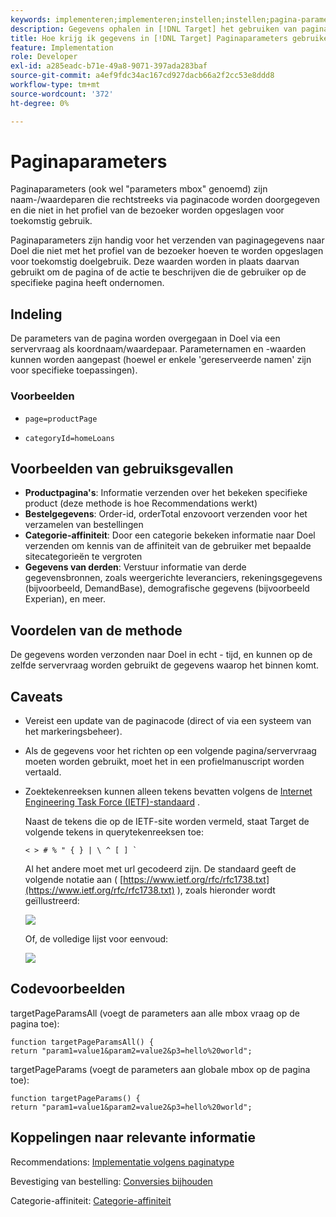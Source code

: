 ```yaml
---
keywords: implementeren;implementeren;instellen;instellen;pagina-parameters
description: Gegevens ophalen in [!DNL Target] het gebruiken van paginaparameters.
title: Hoe krijg ik gegevens in [!DNL Target] Paginaparameters gebruiken?
feature: Implementation
role: Developer
exl-id: a285eadc-b71e-49a8-9071-397ada283baf
source-git-commit: a4ef9fdc34ac167cd927dacb66a2f2cc53e8ddd8
workflow-type: tm+mt
source-wordcount: '372'
ht-degree: 0%

---
```


# Paginaparameters

Paginaparameters (ook wel &quot;parameters mbox&quot; genoemd) zijn naam-/waardeparen die rechtstreeks via paginacode worden doorgegeven en die niet in het profiel van de bezoeker worden opgeslagen voor toekomstig gebruik.

Paginaparameters zijn handig voor het verzenden van paginagegevens naar Doel die niet met het profiel van de bezoeker hoeven te worden opgeslagen voor toekomstig doelgebruik. Deze waarden worden in plaats daarvan gebruikt om de pagina of de actie te beschrijven die de gebruiker op de specifieke pagina heeft ondernomen.

## Indeling

De parameters van de pagina worden overgegaan in Doel via een servervraag als koordnaam/waardepaar. Parameternamen en -waarden kunnen worden aangepast (hoewel er enkele &#39;gereserveerde namen&#39; zijn voor specifieke toepassingen).

### Voorbeelden

* `page=productPage`

* `categoryId=homeLoans`

## Voorbeelden van gebruiksgevallen

* **Productpagina&#39;s**: Informatie verzenden over het bekeken specifieke product (deze methode is hoe Recommendations werkt)
* **Bestelgegevens**: Order-id, orderTotal enzovoort verzenden voor het verzamelen van bestellingen
* **Categorie-affiniteit**: Door een categorie bekeken informatie naar Doel verzenden om kennis van de affiniteit van de gebruiker met bepaalde sitecategorieën te vergroten
* **Gegevens van derden**: Verstuur informatie van derde gegevensbronnen, zoals weergerichte leveranciers, rekeningsgegevens (bijvoorbeeld, DemandBase), demografische gegevens (bijvoorbeeld Experian), en meer.

## Voordelen van de methode

De gegevens worden verzonden naar Doel in echt - tijd, en kunnen op de zelfde servervraag worden gebruikt de gegevens waarop het binnen komt.

## Caveats

* Vereist een update van de paginacode (direct of via een systeem van het markeringsbeheer).
* Als de gegevens voor het richten op een volgende pagina/servervraag moeten worden gebruikt, moet het in een profielmanuscript worden vertaald.
* Zoektekenreeksen kunnen alleen tekens bevatten volgens de [Internet Engineering Task Force (IETF)-standaard](https://www.ietf.org/rfc/rfc3986.txt) .

   Naast de tekens die op de IETF-site worden vermeld, staat Target de volgende tekens in querytekenreeksen toe:

   ```< > # % " { } | \ ^ [ ] ` ```

   Al het andere moet met url gecodeerd zijn. De standaard geeft de volgende notatie aan ( [https://www.ietf.org/rfc/rfc1738.txt](https://www.ietf.org/rfc/rfc1738.txt) ), zoals hieronder wordt geïllustreerd:

   ![](assets/ietf1.png)

   Of, de volledige lijst voor eenvoud:

   ![](assets/ietf2.png)

## Codevoorbeelden

targetPageParamsAll (voegt de parameters aan alle mbox vraag op de pagina toe):

`function targetPageParamsAll() { return "param1=value1&param2=value2&p3=hello%20world";`

targetPageParams (voegt de parameters aan globale mbox op de pagina toe):

`function targetPageParams() { return "param1=value1&param2=value2&p3=hello%20world";`

## Koppelingen naar relevante informatie

Recommendations: [Implementatie volgens paginatype](/help/c-recommendations/plan-implement.md#reference_DE38BB07BD3C4511B176CDAB45E126FC)

Bevestiging van bestelling: [Conversies bijhouden](/help/c-implementing-target/c-implementing-target-for-client-side-web/how-to-deployatjs/implementing-target-without-a-tag-manager.md#task_E85D2F64FEB84201A594F2288FABF053)

Categorie-affiniteit: [Categorie-affiniteit](/help/c-target/c-visitor-profile/category-affinity.md#concept_75EC1E1123014448B8B92AD16B2D72CC)
